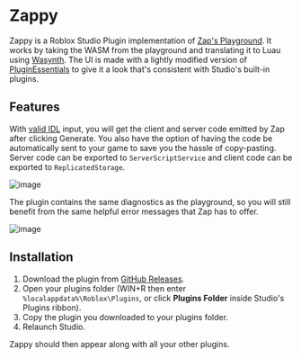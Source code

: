 # Zappy
Zappy is a Roblox Studio Plugin implementation of [Zap's Playground](https://zap.redblox.dev/playground.html). It works by taking the WASM from the playground and translating it to Luau using [Wasynth](https://github.com/Rerumu/Wasynth).
The UI is made with a lightly modified version of [PluginEssentials](https://github.com/mvyasu/PluginEssentials/) to give it a look that's consistent with Studio's built-in plugins.

## Features
With [valid IDL](https://zap.redblox.dev/intro/getting-started.html#writing-your-first-network-description) input, you will get the client and server code emitted by Zap after clicking Generate. You also have the option of having the code be automatically sent to your game to save you the hassle of copy-pasting. Server code can be exported to `ServerScriptService` and client code can be exported to `ReplicatedStorage`.

![image](https://github.com/Ultrasonic1209/Zappy/assets/44583181/ad7f45b9-0857-4a7c-8146-96c79e1046f5)

The plugin contains the same diagnostics as the playground, so you will still benefit from the same helpful error messages that Zap has to offer.

![image](https://github.com/Ultrasonic1209/Zappy/assets/44583181/9b77c372-3024-4b75-a4f7-ad33f26c93aa)

## Installation

1. Download the plugin from [GitHub Releases](https://github.com/Ultrasonic1209/Zappy/releases/latest).
2. Open your plugins folder (WIN+R then enter `%localappdata%\Roblox\Plugins`, or click **Plugins Folder** inside Studio's Plugins ribbon).
3. Copy the plugin you downloaded to your plugins folder.
4. Relaunch Studio.

Zappy should then appear along with all your other plugins.
